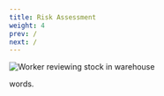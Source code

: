 ```yaml
---
title: Risk Assessment
weight: 4
prev: /
next: /
---
```


![Worker reviewing stock in warehouse](clipboard-worker_6000x2000.png "Image Courtesy of Mauricio Gutiérrez on Unsplash")

words.
